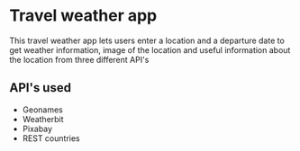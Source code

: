 # Travel weather app

This travel weather app lets users enter a location and a departure date to get weather information, image of the location and useful information about the location from three different API's

##  API's used

- Geonames
- Weatherbit
- Pixabay
- REST countries 
